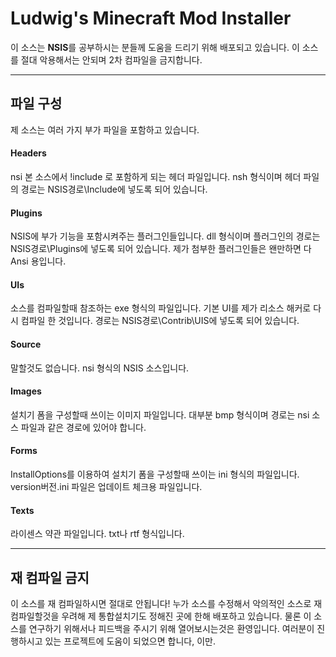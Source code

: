 Ludwig's Minecraft Mod Installer
===================

이 소스는 **NSIS**를 공부하시는 분들께 도움을 드리기 위해 배포되고 있습니다.
이 소스를 절대 악용해서는 안되며 2차 컴파일을 금지합니다.

----------
파일 구성
-------------

제 소스는 여러 가지 부가 파일을 포함하고 있습니다.

#### Headers
nsi 본 소스에서 !include 로 포함하게 되는 헤더 파일입니다.
nsh 형식이며 헤더 파일의 경로는 NSIS경로\Include에 넣도록 되어 있습니다.
#### Plugins
NSIS에 부가 기능을 포함시켜주는 플러그인들입니다.
dll 형식이며 플러그인의 경로는 NSIS경로\Plugins에 넣도록 되어 있습니다.
제가 첨부한 플러그인들은 왠만하면 다 Ansi 용입니다.
#### UIs
소스를 컴파일할때 참조하는 exe 형식의 파일입니다.
기본 UI를 제가 리소스 해커로 다시 컴파일 한 것입니다. 
경로는 NSIS경로\Contrib\UIS에 넣도록 되어 있습니다.
#### Source
말할것도 없습니다. nsi 형식의 NSIS 소스입니다. 
#### Images
설치기 폼을 구성할때 쓰이는 이미지 파일입니다.
대부분 bmp 형식이며 경로는 nsi 소스 파일과 같은 경로에 있어야 합니다.
#### Forms
InstallOptions를 이용하여 설치기 폼을 구성할때 쓰이는 ini 형식의 파일입니다.
version버전.ini 파일은 업데이트 체크용 파일입니다.
#### Texts
라이센스 약관 파일입니다. txt나 rtf 형식입니다.

----------
재 컴파일 금지
-------------------

이 소스를 재 컴파일하시면 절대로 안됩니다!
누가 소스를 수정해서 악의적인 소스로 재 컴파일할것을 우려해 제 통합설치기도 정해진 곳에 한해 배포하고 있습니다.
물론 이 소스를 연구하기 위해서나 피드백을 주시기 위해 열어보시는것은 환영입니다.
여러분이 진행하시고 있는 프로젝트에 도움이 되었으면 합니다, 이만.


